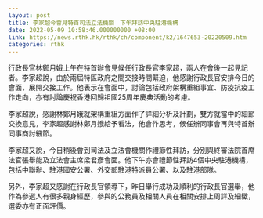 ```yaml
---
layout: post
title: 李家超今會見特首司法立法機關　下午拜訪中央駐港機構
date: 2022-05-09 10:58:46.000000000 +08:00
link: https://news.rthk.hk/rthk/ch/component/k2/1647653-20220509.htm
categories: rthk
---
```


行政長官林鄭月娥上午在特首辦會見候任行政長官李家超，兩人在會後一起見記者。李家超說，由於兩屆特區政府之間交接時間緊迫，他感謝行政長官安排今日的會面，展開交接工作。他表示在會面中，討論包括政府架構重組事宜、防疫抗疫工作走向，亦有討論慶祝香港回歸祖國25周年慶典活動的考慮。

李家超說，感謝林鄭月娥就架構重組方面作了詳細分析及計劃，雙方就當中的細節交換意見，李家超感謝林鄭月娥給予看法，他會作思考，候任辦同事會再與特首辦同事商討細節。

李家超又說，今日稍後會到司法及立法會機關作禮節性拜訪，分別與終審法院首席法官張舉能及立法會主席梁君彥會面。他下午亦會禮節性拜訪4個中央駐港機構，包括中聯辦、駐港國安公署、外交部駐港特派員公署、以及駐港部隊。

另外，李家超又感謝在行政長官領導下，昨日舉行成功及順利的行政長官選舉，他作為參選人有很多親身經歷，參與的公務員及相關人員在相關安排上周詳及細緻，選委亦有正面評價。
